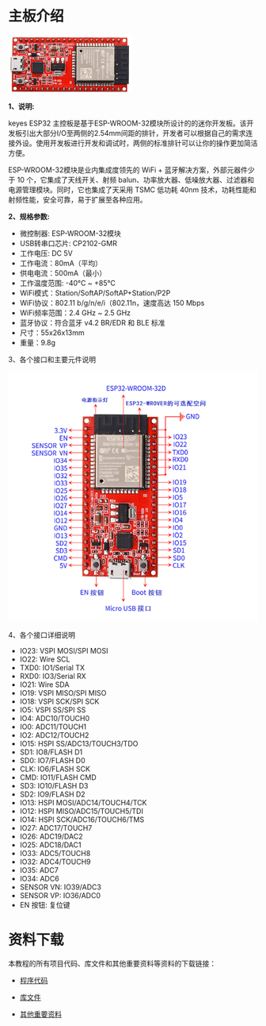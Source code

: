# 主板介绍

![图片不存在](./media/074ca02db99706884ece5ca5c9adece4.png)

**1、说明:**

keyes ESP32 主控板是基于ESP-WROOM-32模块所设计的的迷你开发板。该开发板引出大部分I/O至两侧的2.54mm间距的排针，开发者可以根据自己的需求连接外设。使用开发板进行开发和调试时，两侧的标准排针可以让你的操作更加简洁方便。

ESP-WROOM-32模块是业内集成度领先的 WiFi + 蓝牙解决方案，外部元器件少于 10 个，它集成了天线开关、射频 balun、功率放大器、低噪放大器、过滤器和电源管理模块。同时，它也集成了天采用 TSMC 低功耗 40nm 技术，功耗性能和射频性能，安全可靠，易于扩展至各种应用。

**2、规格参数:**

- 微控制器: ESP-WROOM-32模块
- USB转串口芯片: CP2102-GMR
- 工作电压:	DC 5V
- 工作电流：80mA（平均）
- 供电电流：500mA（最小）
- 工作温度范围: -40°C ~ +85°C 
- WiFi模式：Station/SoftAP/SoftAP+Station/P2P
- WiFi协议：802.11 b/g/n/e/i（802.11n，速度高达 150 Mbps
- WiFi频率范围：2.4 GHz ~ 2.5 GHz
- 蓝牙协议：符合蓝牙 v4.2 BR/EDR 和 BLE 标准
- 尺寸：55x26x13mm
- 重量：9.8g

3、各个接口和主要元件说明

![图片不存在](./media/ec36a4b63483949c59cd8a3a30ee0cdd.png)

4、各个接口详细说明
- IO23: VSPI MOSI/SPI MOSI
- IO22: Wire SCL
- TXD0: IO1/Serial TX
- RXD0: IO3/Serial RX
- IO21: Wire SDA
- IO19: VSPI MISO/SPI MISO
- IO18: VSPI SCK/SPI SCK
- IO5: VSPI SS/SPI SS
- IO4: ADC10/TOUCH0
- IO0: ADC11/TOUCH1
- IO2: ADC12/TOUCH2
- IO15: HSPI SS/ADC13/TOUCH3/TDO
- SD1: IO8/FLASH D1
- SD0: IO7/FLASH D0
- CLK: IO6/FLASH SCK
- CMD: IO11/FLASH CMD
- SD3: IO10/FLASH D3
- SD2: IO9/FLASH D2
- IO13: HSPI MOSI/ADC14/TOUCH4/TCK
- IO12: HSPI MISO/ADC15/TOUCH5/TDI
- IO14: HSPI SCK/ADC16/TOUCH6/TMS
- IO27: ADC17/TOUCH7
- IO26: ADC19/DAC2
- IO25: ADC18/DAC1
- IO33: ADC5/TOUCH8
- IO32: ADC4/TOUCH9
- IO35: ADC7
- IO34: ADC6
- SENSOR VN: IO39/ADC3
- SENSOR VP: IO36/ADC0
- EN 按钮: 复位键


# 资料下载

本教程的所有项目代码、库文件和其他重要资料等资料的下载链接：

- [程序代码](程序代码.zip)

- [库文件](库文件.zip)

- [其他重要资料](其他重要资料.zip)






